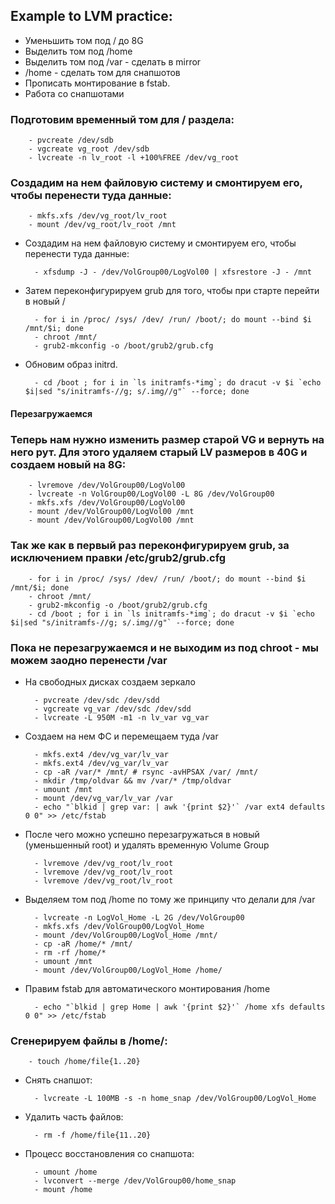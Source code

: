 ##    Example to LVM practice:

* Уменьшить том под / до 8G
* Выделить том под /home
* Выделить том под /var - сделать в mirror
* /home - сделать том для снапшотов
* Прописать монтирование в fstab. 
* Работа со снапшотами




### Подготовим временный том для / раздела:

		- pvcreate /dev/sdb
		- vgcreate vg_root /dev/sdb
    	- lvcreate -n lv_root -l +100%FREE /dev/vg_root


### Создадим на нем файловую систему и смонтируем его, чтобы перенести туда данные:

		- mkfs.xfs /dev/vg_root/lv_root
		- mount /dev/vg_root/lv_root /mnt

* Создадим на нем файловую систему и смонтируем его, чтобы перенести туда данные:

    	- xfsdump -J - /dev/VolGroup00/LogVol00 | xfsrestore -J - /mnt
* Затем переконфигурируем grub для того, чтобы при старте перейти в новый /

    	- for i in /proc/ /sys/ /dev/ /run/ /boot/; do mount --bind $i /mnt/$i; done
    	- chroot /mnt/
    	- grub2-mkconfig -o /boot/grub2/grub.cfg

* Обновим образ initrd.

		- cd /boot ; for i in `ls initramfs-*img`; do dracut -v $i `echo $i|sed "s/initramfs-//g; s/.img//g"` --force; done

#### Перезагружаемся 


### Теперь нам нужно изменить размер старой VG и вернуть на него рут. Для этого удаляем старый LV размеров в 40G и создаем новый на 8G:

		- lvremove /dev/VolGroup00/LogVol00
		- lvcreate -n VolGroup00/LogVol00 -L 8G /dev/VolGroup00
		- mkfs.xfs /dev/VolGroup00/LogVol00
		- mount /dev/VolGroup00/LogVol00 /mnt
		- mount /dev/VolGroup00/LogVol00 /mnt


### Так же как в первый раз переконфигурируем grub, за исключением правки /etc/grub2/grub.cfg

		- for i in /proc/ /sys/ /dev/ /run/ /boot/; do mount --bind $i /mnt/$i; done
  		- chroot /mnt/
		- grub2-mkconfig -o /boot/grub2/grub.cfg
		- cd /boot ; for i in `ls initramfs-*img`; do dracut -v $i `echo $i|sed "s/initramfs-//g; s/.img//g"` --force; done


### Пока не перезагружаемся и не выходим из под chroot - мы можем заодно перенести /var
* На свободных дисках создаем зеркало

    	- pvcreate /dev/sdc /dev/sdd
    	- vgcreate vg_var /dev/sdc /dev/sdd
    	- lvcreate -L 950M -m1 -n lv_var vg_var

* Создаем на нем ФС и перемещаем туда /var

		- mkfs.ext4 /dev/vg_var/lv_var
		- mkfs.ext4 /dev/vg_var/lv_var
		- cp -aR /var/* /mnt/ # rsync -avHPSAX /var/ /mnt/
		- mkdir /tmp/oldvar && mv /var/* /tmp/oldvar
		- umount /mnt
		- mount /dev/vg_var/lv_var /var
		- echo "`blkid | grep var: | awk '{print $2}'` /var ext4 defaults 0 0" >> /etc/fstab

* После чего можно успешно перезагружаться в новый (уменьшенный root) и удалять временную Volume Group

		- lvremove /dev/vg_root/lv_root
		- lvremove /dev/vg_root/lv_root
		- lvremove /dev/vg_root/lv_root

* Выделяем том под /home по тому же принципу что делали для /var

		- lvcreate -n LogVol_Home -L 2G /dev/VolGroup00
		- mkfs.xfs /dev/VolGroup00/LogVol_Home
		- mount /dev/VolGroup00/LogVol_Home /mnt/
		- cp -aR /home/* /mnt/
		- rm -rf /home/*
		- umount /mnt
		- mount /dev/VolGroup00/LogVol_Home /home/
* Правим fstab для автоматического монтирования /home

		- echo "`blkid | grep Home | awk '{print $2}'` /home xfs defaults 0 0" >> /etc/fstab

### Сгенерируем файлы в /home/:
		- touch /home/file{1..20}

* Снять снапшот:

		- lvcreate -L 100MB -s -n home_snap /dev/VolGroup00/LogVol_Home

* Удалить часть файлов:

		- rm -f /home/file{11..20}

* Процесс восстановления со снапшота:

		- umount /home
		- lvconvert --merge /dev/VolGroup00/home_snap
		- mount /home